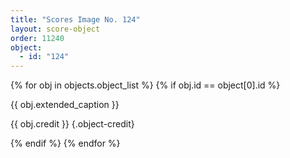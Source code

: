 ```yaml
---
title: "Scores Image No. 124"
layout: score-object
order: 11240
object:
  - id: "124"
---
```


{% for obj in objects.object_list %}
{% if obj.id == object[0].id %}

{{ obj.extended_caption }}

{{ obj.credit }} {.object-credit}

{% endif %}
{% endfor %}
